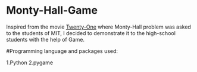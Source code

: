 # Monty-Hall-Game

Inspired from the movie [Twenty-One](https://en.wikipedia.org/wiki/21_(2008_film)) where Monty-Hall problem was asked to the students of MIT, I decided to demonstrate it to the high-school students with the help of Game.

#Programming language and packages used:

1.Python
2.pygame




